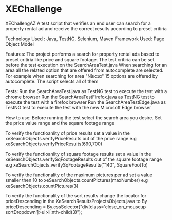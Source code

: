 # XEChallenge

XEChallengAZ
A test script that verifies an end user can search for a property rental ad and receive the correct results according to preset critiria

Technology Used : Java, TestNG, Selenium, Maven
Framework Used: Page Object Model

Features:
The project performs a search for property rental ads based to preset critiria like price and square footage.
The test critiria can be set before the test execution on the SearchAreaTest.java 
When searching for an area all the related option that are offered from autocomplete are selected.
For example when searching for area "Νίκαια" 15 options are offered by autocomplete. The script selects all of them

Tests:
Run the SearchAreaTest.java as TestNG test to execute the test with a chrome browser
Run the SearchAreaTestFirefox.java as TestNG test to execute the test with a firefox browser
Run the SearchAreaTestEdge.java as TestNG test to execute the test with the new Microsoft Edge browser


How to use:
Before running the test select the search area you desire. 
Set the price value range and the square footage range

To verify the functioanlity of price results set a value in the xeSearchObjects.verifyPriceResults out of the price range 
e.g xeSearchObjects.verifyPriceResults(690,700)

To verify the functioanlity of square footage results set a value in the xeSearchObjects.verifySqFootageResults out of the square footage range 
e.g xeSearchObjects.verifySqFootageResults("140", SquareFootTo)

To verify the functionality of the maximum pictures per ad set a value smaller then 10 to xeSearchObjects.countPictures(maxNumber)
e.g xeSearchObjects.countPictures(3)

To verify the functionality of the sort results change the locator for priceDescending in the XeSearchResultsProjectsObjects.java to 
By priceDescending = By.cssSelector("div[class='close_on_mouseup sortDropdown']>ul>li:nth-child(3)");
